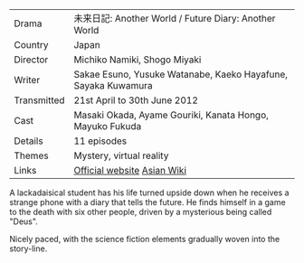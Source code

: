 | | |
|-|-|
Drama|&#26410;&#26469;&#26085;&#35352;: Another World / Future Diary: Another World
Country|Japan
Director|Michiko Namiki, Shogo Miyaki
Writer|Sakae Esuno, Yusuke Watanabe, Kaeko Hayafune, Sayaka Kuwamura
Transmitted|21st April to 30th June 2012
Cast|Masaki Okada, Ayame Gouriki, Kanata Hongo, Mayuko Fukuda
Details|11 episodes
Themes|Mystery, virtual reality
Links|[Official website](http://www.ntv.co.jp/akumu/) [Asian Wiki](http://asianwiki.com/Future_Diary_(Mirai_Nikki))

A lackadaisical student has his life turned upside down when he
receives a strange phone with a diary that tells the future. He finds
himself in a game to the death with six other people, driven by a
mysterious being called "Deus".

Nicely paced, with the science fiction elements gradually woven into
the story-line.
